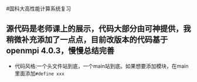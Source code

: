 #国科大高性能计算系统复习

源代码是老师课上的展示，代码大部分由可神提供，我稍微补充添加了一点点，目前改版本的代码基于openmpi 4.0.3，慢慢总结完善
---

- 代码风格:一个头文件站到底，一个main站到底。如果想要添加模块，在main里面添加`#define xxx`

